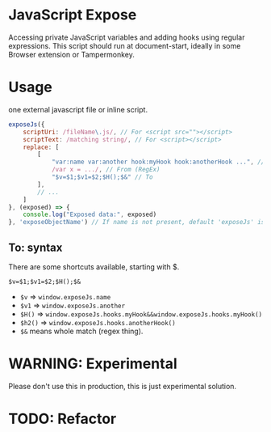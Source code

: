 # JavaScript Expose
Accessing private JavaScript variables and adding hooks using regular expressions. This script should run at document-start, ideally in some Browser extension or Tampermonkey.

# Usage
one external javascript file or inline script.

```js
exposeJs({
    scriptUri: /fileName\.js/, // For <script src=""></script>
    scriptText: /matching string/, // For <script></script>
    replace: [
        [
            "var:name var:another hook:myHook hook:anotherHook ...", // What
            /var x = .../, // From (RegEx)
            "$v=$1;$v1=$2;$H();$&" // To
        ],
        // ...
    ]
}, (exposed) => {
    console.log("Exposed data:", exposed)
}, 'exposeObjectName') // If name is not present, default 'exposeJs' is used
```

## To: syntax
There are some shortcuts available, starting with $.

```
$v=$1;$v1=$2;$H();$&
```

- `$v` => `window.exposeJs.name`
- `$v1` => `window.exposeJs.another`
- `$H()` => `window.exposeJs.hooks.myHook&&window.exposeJs.hooks.myHook()`
- `$h2()` => `window.exposeJs.hooks.anotherHook()`
- `$&` means whole match (regex thing).

# WARNING: Experimental
Please don't use this in production, this is just experimental solution.

# TODO: Refactor
